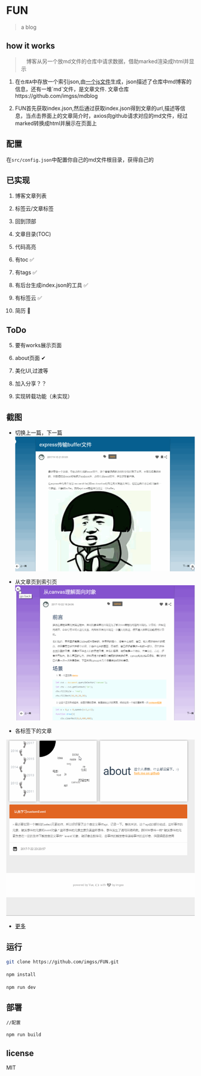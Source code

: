 # FUN

> a blog

## how it works

>　博客从另一个放md文件的仓库中请求数据，借助marked渲染成html并显示

1. 在`仓库A`中存放一个索引json,由[一个js文件](https://github.com/imgss/FUN_)生成，json描述了仓库中md博客的信息，还有一堆`md`文件，是文章文件. 文章仓库https://github.com/imgss/mdblog

2. FUN首先获取index.json,然后通过获取index.json得到文章的url,描述等信息，当点击界面上的文章简介时，axios向github请求对应的md文件，经过marked转换成html并展示在页面上

## 配置
  在`src/config.json`中配置你自己的md文件根目录，获得自己的

## 已实现

1. 博客文章列表

2. 标签云/文章标签

3. 回到顶部

4. 文章目录(TOC)

5. 代码高亮

6. 有toc :white_check_mark:

7. 有tags :white_check_mark:

8. 有后台生成index.json的工具 :white_check_mark:

9. 有标签云 :white_check_mark:

1. 简历 :bookmark_tabs:

## ToDo


5. 要有works展示页面

6. about页面 ✔  

7. 美化UI,过渡等

8. 加入分享？？

9. 实现转载功能（未实现）

## 截图

* 切换上一篇，下一篇
![上一篇，下一篇](https://github.com/imgss/FUN/blob/master/img/blog.gif?raw=true)

* 从文章页到索引页
![文章页到索引页](https://github.com/imgss/FUN/blob/master/img/blog2.gif?raw=true)

* 各标签下的文章

![各标签下的文章](https://github.com/imgss/FUN/blob/master/img/blog4.gif?raw=true)

* [更多](https://imgss.github.io)

## 运行

```bash
git clone https://github.com/imgss/FUN.git

npm install

npm run dev
```

## 部署
```
//配置

npm run build
```
## license
MIT


